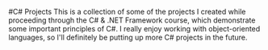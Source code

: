 #C# Projects
This is a collection of some of the projects I created while
proceeding through the C# & .NET Framework course, which
demonstrate some important principles of C#. I really enjoy
working with object-oriented languages, so I'll definitely
be putting up more C# projects in the future.
